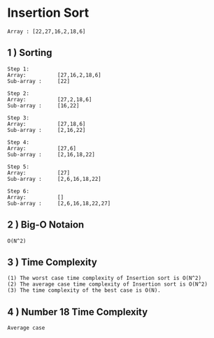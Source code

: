 # Insertion Sort
```
Array : [22,27,16,2,18,6]
```
## 1 ) Sorting
```
Step 1:
Array:          [27,16,2,18,6]
Sub-array :     [22]

Step 2:
Array:          [27,2,18,6]
Sub-array :     [16,22]

Step 3:
Array:          [27,18,6]
Sub-array :     [2,16,22]

Step 4:
Array:          [27,6]
Sub-array :     [2,16,18,22]

Step 5:
Array:          [27]
Sub-array :     [2,6,16,18,22]

Step 6:
Array:          []
Sub-array :     [2,6,16,18,22,27]
```
## 2 ) Big-O Notaion
```
O(N^2)
```
## 3 ) Time Complexity
```
(1) The worst case time complexity of Insertion sort is O(N^2)
(2) The average case time complexity of Insertion sort is O(N^2)
(3) The time complexity of the best case is O(N).
```
## 4 ) Number 18 Time Complexity
```
Average case
```
